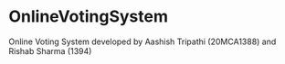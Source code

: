 # OnlineVotingSystem
Online Voting System developed by Aashish Tripathi (20MCA1388) and Rishab Sharma (1394)

